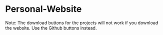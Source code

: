 # Personal-Website

Note: The download buttons for the projects will not work if you download the website. Use the Github buttons instead.
